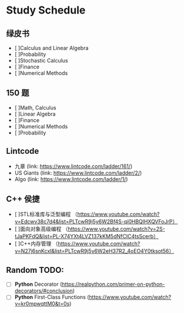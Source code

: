 # Study Schedule

## 绿皮书

- [ ]Calculus and Linear Algebra
- [ ]Probability
- [ ]Stochastic Calculus
- [ ]Finance
- [ ]Numerical Methods

## 150 题
- [ ]Math, Calculus
- [ ]Linear Algebra
- [ ]Finance
- [ ]Numerical Methods
- [ ]Probability


## Lintcode
- 九章 (link: https://www.lintcode.com/ladder/161/)
- US Giants (link: https://www.lintcode.com/ladder/2/)
- Algo (link: https://www.lintcode.com/ladder/1/)

## C++ 侯捷
- [ ]STL标准库与泛型编程 （https://www.youtube.com/watch?v=Edcwv38c7d4&list=PLTcwR9j5y6W2Bf4S-qi0HBQlHXQVFoJrP）
- [ ]面向对象高级编程 （https://www.youtube.com/watch?v=2S-tJaPKFdQ&list=PL-X74YXt4LVZ137kKM5dNfCIC4tsScerb）
- [ ]C++内存管理 （https://www.youtube.com/watch?v=N27j6snKcxI&list=PLTcwR9j5y6W2eH37R2_4oEO4Y0tksot56）


## Random TODO:

- [ ] **Python** Decorator (https://realpython.com/primer-on-python-decorators/#conclusion)
- [ ] **Python** First-Class Functions (https://www.youtube.com/watch?v=kr0mpwqttM0&t=0s)